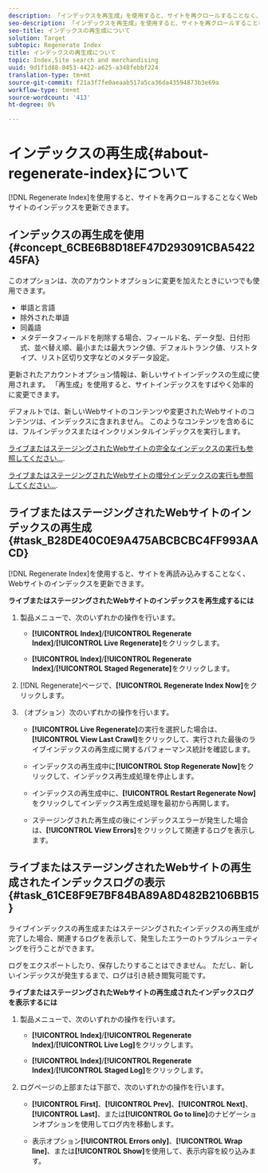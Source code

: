 ```yaml
---
description: 「インデックスを再生成」を使用すると、サイトを再クロールすることなく、Webサイトのインデックスを更新できます。
seo-description: 「インデックスを再生成」を使用すると、サイトを再クロールすることなく、Webサイトのインデックスを更新できます。
seo-title: インデックスの再生成について
solution: Target
subtopic: Regenerate Index
title: インデックスの再生成について
topic: Index,Site search and merchandising
uuid: 9d1f1d88-0453-4422-a625-a348febbf224
translation-type: tm+mt
source-git-commit: f21a3f7fe0aeaab517a5ca36da43594873b3e69a
workflow-type: tm+mt
source-wordcount: '413'
ht-degree: 0%

---
```



# インデックスの再生成{#about-regenerate-index}について

[!DNL Regenerate Index]を使用すると、サイトを再クロールすることなくWebサイトのインデックスを更新できます。

## インデックスの再生成を使用{#concept_6CBE6B8D18EF47D293091CBA542245FA}

このオプションは、次のアカウントオプションに変更を加えたときにいつでも使用できます。

* 単語と言語
* 除外された単語
* 同義語
* メタデータフィールドを削除する場合、フィールド名、データ型、日付形式、並べ替え順、最小または最大ランク値、デフォルトランク値、リストタイプ、リスト区切り文字などのメタデータ設定。

更新されたアカウントオプション情報は、新しいサイトインデックスの生成に使用されます。 「再生成」を使用すると、サイトインデックスをすばやく効率的に変更できます。

デフォルトでは、新しいWebサイトのコンテンツや変更されたWebサイトのコンテンツは、インデックスに含まれません。 このようなコンテンツを含めるには、フルインデックスまたはインクリメンタルインデックスを実行します。

[ライブまたはステージングされたWebサイトの完全なインデックスの実行も参照してください…](../c-about-index-menu/c-about-full-index.md#task_F7FE04D8A1654A7787FCCA31B45EB42D).

[ライブまたはステージングされたWebサイトの増分インデックスの実行も参照してください…](../c-about-index-menu/c-about-incremental-index.md#task_9BFB6157F3884B2FAECB7E0E9CA318CB).

## ライブまたはステージングされたWebサイトのインデックスの再生成{#task_B28DE40C0E9A475ABCBCBC4FF993AACD}

[!DNL Regenerate Index]を使用すると、サイトを再読み込みすることなく、Webサイトのインデックスを更新できます。

**ライブまたはステージングされたWebサイトのインデックスを再生成するには**

1. 製品メニューで、次のいずれかの操作を行います。

   * **[!UICONTROL Index]**/**[!UICONTROL Regenerate Index]**/**[!UICONTROL Live Regenerate]**&#x200B;をクリックします。

   * **[!UICONTROL Index]**/**[!UICONTROL Regenerate Index]**/**[!UICONTROL Staged Regenerate]**&#x200B;をクリックします。

1. [!DNL Regenerate]ページで、**[!UICONTROL Regenerate Index Now]**&#x200B;をクリックします。
1. （オプション）次のいずれかの操作を行います。

   * **[!UICONTROL Live Regenerate]**&#x200B;の実行を選択した場合は、**[!UICONTROL View Last Crawl]**&#x200B;をクリックして、実行された最後のライブインデックスの再生成に関するパフォーマンス統計を確認します。

   * インデックスの再生成中に&#x200B;**[!UICONTROL Stop Regenerate Now]**&#x200B;をクリックして、インデックス再生成処理を停止します。
   * インデックスの再生成中に、**[!UICONTROL Restart Regenerate Now]**&#x200B;をクリックしてインデックス再生成処理を最初から再開します。
   * ステージングされた再生成の後にインデックスエラーが発生した場合は、**[!UICONTROL View Errors]**&#x200B;をクリックして関連するログを表示します。

## ライブまたはステージングされたWebサイトの再生成されたインデックスログの表示{#task_61CE8F9E7BF84BA89A8D482B2106BB15}

ライブインデックスの再生成またはステージングされたインデックスの再生成が完了した場合、関連するログを表示して、発生したエラーのトラブルシューティングを行うことができます。

ログをエクスポートしたり、保存したりすることはできません。 ただし、新しいインデックスが発生するまで、ログは引き続き閲覧可能です。

**ライブまたはステージングされたWebサイトの再生成されたインデックスログを表示するには**

1. 製品メニューで、次のいずれかの操作を行います。

   * **[!UICONTROL Index]**/**[!UICONTROL Regenerate Index]**/**[!UICONTROL Live Log]**&#x200B;をクリックします。

   * **[!UICONTROL Index]**/**[!UICONTROL Regenerate Index]**/**[!UICONTROL Staged Log]**&#x200B;をクリックします。

1. ログページの上部または下部で、次のいずれかの操作を行います。

   * **[!UICONTROL First]**、**[!UICONTROL Prev]**、**[!UICONTROL Next]**、**[!UICONTROL Last]**、または&#x200B;**[!UICONTROL Go to line]**&#x200B;のナビゲーションオプションを使用してログ内を移動します。

   * 表示オプション&#x200B;**[!UICONTROL Errors only]**、**[!UICONTROL Wrap line]**、または&#x200B;**[!UICONTROL Show]**&#x200B;を使用して、表示内容を絞り込みます。

